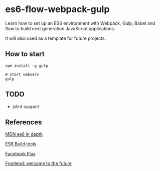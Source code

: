 # es6-flow-webpack-gulp

Learn how to set up an ES6 environment with Webpack, Gulp, Babel and flow to build next generation JavaScript applications.

It will also used as a template for future projects.

## How to start

    npm install -g gulp

    # start webserv
    gulp

## TODO

- jslint support

## References

[MDN es6 in depth](https://hacks.mozilla.org/category/es6-in-depth/)

[ES6 Build tools](https://github.com/angular-class/ES6-build-tools)

[Facebook Flux](https://github.com/facebook/flux)

[Frontend: welcome to the future](https://medium.com/@olegafx/frontend-welcome-to-the-future-91ff064884b6)